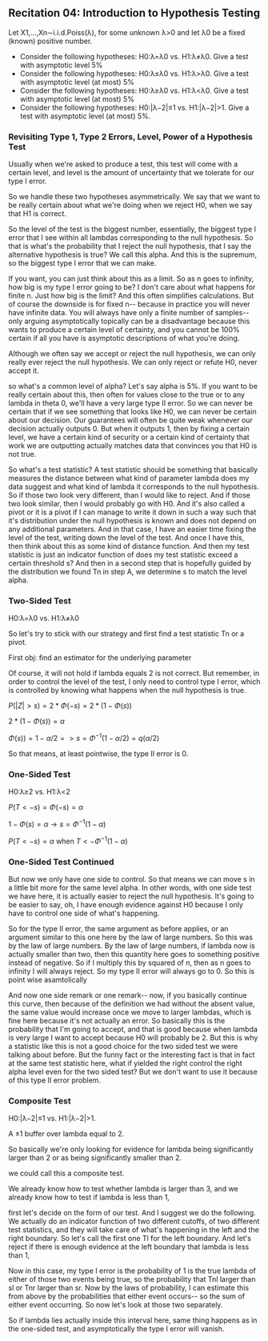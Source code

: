 ## Recitation 04:  Introduction to Hypothesis Testing

Let X1,…,Xn∼i.i.d.Poiss(λ), for some unknown λ>0 and let λ0 be a fixed (known) positive number.

- Consider the following hypotheses: H0:λ=λ0 vs. H1:λ≠λ0. Give a test with asymptotic level 5%
- Consider the following hypotheses: H0:λ≤λ0 vs. H1:λ>λ0. Give a test with asymptotic level (at most) 5%
- Consider the following hypotheses: H0:λ≥λ0 vs. H1:λ<λ0. Give a test with asymptotic level (at most) 5%
- Consider the following hypotheses: H0:|λ−2|≤1 vs. H1:|λ−2|>1. Give a test with asymptotic level (at most) 5%.

### Revisiting Type 1, Type 2 Errors, Level, Power of a Hypothesis Test

Usually when we're asked to produce a test,
this test will come with a certain level,
and level is the amount of uncertainty
that we tolerate for our type I error.

So we handle these two hypotheses asymmetrically.
We say that we want to be really certain about what
we're doing when we reject H0, when we say that H1 is correct.

So the level of the test is the biggest number, essentially,
the biggest type I error that I see
within all lambdas corresponding to the null hypothesis.
So that is what's the probability
that I reject the null hypothesis,
that I say the alternative hypothesis is true?
We call this alpha.
And this is the supremum, so the biggest type I error
that we can make.

If you want, you can just think about this as a limit.
So as n goes to infinity, how big
is my type I error going to be?
I don't care about what happens for finite n.
Just how big is the limit?
And this often simplifies calculations.
But of course the downside is for fixed n--
because in practice you will never have infinite data.
You will always have only a finite number of samples--
only arguing asymptotically topically can be a disadvantage
because this wants to produce a certain level of certainty,
and you cannot be 100% certain if all you have is asymptotic
descriptions of what you're doing.

Although we often say we accept or reject the null hypothesis,
we can only really ever reject the null hypothesis.
We can only reject or refute H0, never accept it.

so what's a common level of alpha?
Let's say alpha is 5%.
If you want to be really certain about this, then often
for values close to the true or to any lambda in theta 0,
we'll have a very large type II error.
So we can never be certain that if we see something
that looks like H0, we can never be certain about our decision.
Our guarantees will often be quite weak
whenever our decision actually outputs 0.
But when it outputs 1, then by fixing a certain level,
we have a certain kind of security
or a certain kind of certainty that work
we are outputting actually matches data that convinces you
that H0 is not true.

So what's a test statistic?
A test statistic should be something
that basically measures the distance between what kind
of parameter lambda does my data suggest and what kind of lambda
it corresponds to the null hypothesis.
So if those two look very different,
than I would like to reject.
And if those two look similar, then I
would probably go with H0.
And it's also called a pivot or it
is a pivot if I can manage to write it down in such a way
such that it's distribution under the null hypothesis
is known and does not depend on any additional parameters.
And in that case, I have an easier time
fixing the level of the test, writing down
the level of the test.
And once I have this, then think about this as some kind
of distance function.
And then my test statistic is just an indicator function of
does my test statistic exceed a certain threshold s?
And then in a second step that is hopefully
guided by the distribution we found Tn in step A,
we determine s to match the level alpha.


### Two-Sided Test

H0:λ=λ0 vs. H1:λ≠λ0

So let's try to stick with our strategy
and first find a test statistic Tn or a pivot.

First obj: find an estimator for the underlying parameter

Of course, it will not hold if lambda equals 2 is not correct.
But remember, in order to control the level of the test,
I only need to control type I error, which
is controlled by knowing what happens when
the null hypothesis is true.

$P(|Z| > s) = 2* \Phi(-s) = 2 * (1- \Phi(s))$

$2 * (1- \Phi(s)) = \alpha$

$\Phi(s)) = 1-\alpha/2 => s=\Phi^{-1}(1-\alpha/2) = q(\alpha/2)$


So that means, at least pointwise, the type
II error is 0.

### One-Sided Test

H0:λ≥2 vs. H1:λ<2

$P(T< -s) = \Phi(-s) = \alpha$

$1 - \Phi(s) = \alpha \to s = \Phi^{-1}(1-\alpha)$

$P(T< -s) = \alpha$ when $T < - \Phi^{-1}(1-\alpha)$

### One-Sided Test Continued

But now we only have one side to control.
So that means we can move s in a little bit more
for the same level alpha.
In other words, with one side test we have here,
it is actually easier to reject the null hypothesis.
It's going to be easier to say, oh,
I have enough evidence against H0
because I only have to control one side of what's happening.

So for the type II error, the same argument as before
applies, or an argument similar to this one
here by the law of large numbers.
So this was by the law of large numbers.
By the law of large numbers, if lambda now is actually
smaller than two, then this quantity
here goes to something positive instead of negative.
So if I multiply this by squared of n, then as n
goes to infinity I will always reject.
So my type II error will always go to 0.
So this is point wise asamtolically

And now one side remark or one remark--
now, if you basically continue this curve,
then because of the definition we
had without the absent value, the same value
would increase once we move to larger lambdas, which
is fine here because it's not actually an error.
So basically this is the probability
that I'm going to accept, and that
is good because when lambda is very large
I want to accept because H0 will probably be 2.
But this is why a statistic like this
is not a good choice for the two sided test
we were talking about before.
But the funny fact or the interesting fact
is that in fact at the same test statistic here, what if yielded
the right control the right alpha level
even for the two sided test?
But we don't want to use it because of this type II error
problem.


### Composite Test

H0:|λ−2|≤1 vs. H1:|λ−2|>1.

A $\pm 1$ buffer over lambda equal to 2.


So basically we're only looking for evidence for lambda
being significantly larger than 2 or as being significantly
smaller than 2.

 we could call this a composite test.

 We already know how to test whether lambda
is larger than 3, and we already know
how to test if lambda is less than 1,

first let's decide on the form of our test.
And I suggest we do the following.
We actually do an indicator function
of two different cutoffs, of two different test statistics,
and they will take care of what's
happening in the left and the right boundary.
So let's call the first one Tl for the left boundary.
And let's reject if there is enough evidence at the left
boundary that lambda is less than 1,

Now in this case, my type I error
is the probability of 1 is the true lambda of either
of those two events being true, so
the probability that Tnl larger than sl or Tnr larger
than sr. Now by the laws of probability,
I can estimate this from above by the probabilities
that either event occurs--
so the sum of either event occurring.
So now let's look at those two separately.

So if lambda lies actually inside this interval here,
same thing happens as in the one-sided test,
and asymptotically the type I error will vanish.
